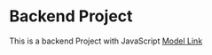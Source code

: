 # Backend Project 

This is a backend Project with JavaScript 
[Model Link](https://app.eraser.io/workspace/uSx3Dnf4uijx5EtdtpsM)
